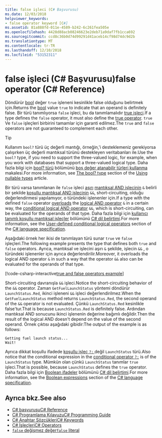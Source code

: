 ```yaml
---
title: false işleci (C# Başvurusu)
ms.date: 12/03/2018
helpviewer_keywords:
- false operator keyword [C#]
ms.assetid: 81a888fd-011e-4589-b242-6c261fea505e
ms.openlocfilehash: 4428d88acb08246623e2deb71a9daf7fb1cca692
ms.sourcegitcommit: ccd8c36b0d74d99291d41aceb14cf98d74dc9d2b
ms.translationtype: MT
ms.contentlocale: tr-TR
ms.lasthandoff: 12/10/2018
ms.locfileid: "53152311"
---
```

# <a name="false-operator-c-reference"></a><span data-ttu-id="98297-102">false işleci (C# Başvurusu)</span><span class="sxs-lookup"><span data-stu-id="98297-102">false operator (C# Reference)</span></span>

<span data-ttu-id="98297-103">Döndürür [bool](bool.md) değer `true` işleneni kesinlikle false olduğunu belirtmek için.</span><span class="sxs-lookup"><span data-stu-id="98297-103">Returns the [bool](bool.md) value `true` to indicate that an operand is definitely false.</span></span> <span data-ttu-id="98297-104">Bir türü tanımlıyorsa `false` işleci, bu da tanımlamalıdır [true işleci](true-operator.md).</span><span class="sxs-lookup"><span data-stu-id="98297-104">If a type defines the `false` operator, it must also define the [true operator](true-operator.md).</span></span> <span data-ttu-id="98297-105">`true` Ve `false` işleçleri birbirini tamamlar için garanti edilmez.</span><span class="sxs-lookup"><span data-stu-id="98297-105">The `true` and `false` operators are not guaranteed to complement each other.</span></span>

> [!TIP]
> <span data-ttu-id="98297-106">Kullanım `bool?` türü üç değerli mantığı, örneğin,'i desteklemeniz gerekiyorsa çalışırken üç değerli mantıksal türünü destekleyen veritabanları ile.</span><span class="sxs-lookup"><span data-stu-id="98297-106">Use the `bool?` type, if you need to support the three-valued logic, for example, when you work with databases that support a three-valued logical type.</span></span> <span data-ttu-id="98297-107">Daha fazla bilgi için [bool? türü](../../programming-guide/nullable-types/using-nullable-types.md#the-bool-type) bölümünü [boş değer atanabilir türleri kullanma](../../programming-guide/nullable-types/using-nullable-types.md) makalesi.</span><span class="sxs-lookup"><span data-stu-id="98297-107">For more information, see [The bool? type](../../programming-guide/nullable-types/using-nullable-types.md#the-bool-type) section of the [Using nullable types](../../programming-guide/nullable-types/using-nullable-types.md) article.</span></span>

<span data-ttu-id="98297-108">Bir türü varsa tanımlanan ile `false` işleci [aşırı](operator.md) [mantıksal AND işlecinin](../operators/and-operator.md) `&` belirli bir şekilde [koşullu mantıksal AND işlecinin](../operators/conditional-and-operator.md) `&&`, short-circuiting, olduğu değerlendirmesi yapılamıyor, o türündeki işlenenler için.</span><span class="sxs-lookup"><span data-stu-id="98297-108">If a type with the defined `false` operator [overloads](operator.md) the [logical AND operator](../operators/and-operator.md) `&` in a certain way, the [conditional logical AND operator](../operators/conditional-and-operator.md) `&&`, which is short-circuiting, can be evaluated for the operands of that type.</span></span> <span data-ttu-id="98297-109">Daha fazla bilgi için [kullanıcı tanımlı koşullu mantıksal işleçler](~/_csharplang/spec/expressions.md#user-defined-conditional-logical-operators) bölümünü [ C# dil belirtimi](../language-specification/index.md).</span><span class="sxs-lookup"><span data-stu-id="98297-109">For more information, see the [User-defined conditional logical operators](~/_csharplang/spec/expressions.md#user-defined-conditional-logical-operators) section of the [C# language specification](../language-specification/index.md).</span></span>

<span data-ttu-id="98297-110">Aşağıdaki örnek her ikisi de tanımlayan türü sunar `true` ve `false` işleçleri.</span><span class="sxs-lookup"><span data-stu-id="98297-110">The following example presents the type that defines both `true` and `false` operators.</span></span> <span data-ttu-id="98297-111">Ayrıca, mantıksal ve işlecini aşırı `&` şekilde, işlecin `&&` , o türündeki işlenenler için ayrıca değerlendirilir.</span><span class="sxs-lookup"><span data-stu-id="98297-111">Moreover, it overloads the logical AND operator `&` in such a way that the operator `&&` also can be evaluated for the operands of that type.</span></span>

[!code-csharp-interactive[true and false operators example](~/samples/snippets/csharp/keywords/TrueFalseOperatorsExample.cs)]

<span data-ttu-id="98297-112">Short-circuiting davranışla `&&` işleci.</span><span class="sxs-lookup"><span data-stu-id="98297-112">Notice the short-circuiting behavior of the `&&` operator.</span></span> <span data-ttu-id="98297-113">Zaman `GetFuelLaunchStatus` yöntemi döndürür `LaunchStatus.Red`, ikinci işleneni `&&` işleci değerlendirilmez.</span><span class="sxs-lookup"><span data-stu-id="98297-113">When the `GetFuelLaunchStatus` method returns `LaunchStatus.Red`, the second operand of the `&&` operator is not evaluated.</span></span> <span data-ttu-id="98297-114">Çünkü `LaunchStatus.Red` kesinlikle false'tur.</span><span class="sxs-lookup"><span data-stu-id="98297-114">That is because `LaunchStatus.Red` is definitely false.</span></span> <span data-ttu-id="98297-115">Ardından mantıksal AND sonucunu ikinci işlenenin değerine bağımlı değildir.</span><span class="sxs-lookup"><span data-stu-id="98297-115">Then the result of the logical AND doesn't depend on the value of the second operand.</span></span> <span data-ttu-id="98297-116">Örnek çıktısı aşağıdaki gibidir:</span><span class="sxs-lookup"><span data-stu-id="98297-116">The output of the example is as follows:</span></span>

```console
Getting fuel launch status...
Wait!
```

<span data-ttu-id="98297-117">Ayrıca dikkat koşullu ifadede [koşullu işleç `?:` ](../operators/conditional-operator.md) değil `LaunchStatus` türü.</span><span class="sxs-lookup"><span data-stu-id="98297-117">Also notice that the conditional expression in the [conditional operator `?:`](../operators/conditional-operator.md) is of the `LaunchStatus` type.</span></span> <span data-ttu-id="98297-118">Mümkün olan çünkü `LaunchStatus` tanımlar `true` işleci.</span><span class="sxs-lookup"><span data-stu-id="98297-118">That is possible, because `LaunchStatus` defines the `true` operator.</span></span> <span data-ttu-id="98297-119">Daha fazla bilgi için [Boolean ifadeler](~/_csharplang/spec/expressions.md#boolean-expressions) bölümünü [ C# dil belirtimi](../language-specification/index.md).</span><span class="sxs-lookup"><span data-stu-id="98297-119">For more information, see the [Boolean expressions](~/_csharplang/spec/expressions.md#boolean-expressions) section of the [C# language specification](../language-specification/index.md).</span></span>

## <a name="see-also"></a><span data-ttu-id="98297-120">Ayrıca bkz.</span><span class="sxs-lookup"><span data-stu-id="98297-120">See also</span></span>

- [<span data-ttu-id="98297-121">C# başvurusu</span><span class="sxs-lookup"><span data-stu-id="98297-121">C# Reference</span></span>](../index.md)
- [<span data-ttu-id="98297-122">C# Programlama Kılavuzu</span><span class="sxs-lookup"><span data-stu-id="98297-122">C# Programming Guide</span></span>](../../programming-guide/index.md)
- [<span data-ttu-id="98297-123">C# Anahtar Sözcükleri</span><span class="sxs-lookup"><span data-stu-id="98297-123">C# Keywords</span></span>](index.md)
- [<span data-ttu-id="98297-124">C# İşleçleri</span><span class="sxs-lookup"><span data-stu-id="98297-124">C# Operators</span></span>](../operators/index.md)
- [<span data-ttu-id="98297-125">`false` değişmez değer</span><span class="sxs-lookup"><span data-stu-id="98297-125">`false` literal</span></span>](false-literal.md)